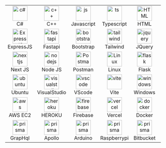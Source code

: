 <table style="border-collapse: collapse; width: 100%;" align="center">
  <tr>
    <td align="center" width="96" style="border: none;">
      <img src="https://skillicons.dev/icons?i=cs" width="48" height="48" alt="c#" />
      <br>C#
    </td>
    <td align="center" width="96" style="border: none;">
      <img src="https://skillicons.dev/icons?i=c" width="48" height="48" alt="c++" />
      <br>C++
    </td>
    <td align="center" width="96" style="border: none;">
      <img src="https://skillicons.dev/icons?i=js" width="48" height="48" alt="js" />
      <br>Javascript
    </td>
    <td align="center" width="96" style="border: none;">
      <img src="https://skillicons.dev/icons?i=ts" width="48" height="48" alt="ts" />
      <br>Typescript
    </td>
    <td align="center" width="96" style="border: none;">
      <img src="https://skillicons.dev/icons?i=html" width="48" height="48" alt="HTML" />
      <br>HTML
    </td>
    <td align="center" width="96" style="border: none;">
      <img src="https://skillicons.dev/icons?i=css" width="48" height="48" alt="css" />
      <br>CSS
    </td>
    <td align="center" width="96" style="border: none;">
      <img src="https://skillicons.dev/icons?i=react" width="48" height="48" alt="react" />
      <br>React
    </td>
    <td align="center" width="96" style="border: none;">
      <img src="https://skillicons.dev/icons?i=vue" width="48" height="48" alt="vue" />
      <br>Vue
    </td>
  </tr>
  <tr>
    <td align="center" width="96" style="border: none;">
      <img src="https://skillicons.dev/icons?i=express" width="48" height="48" alt="ExpressJS" />
      <br>ExpressJS
    </td>
    <td align="center" width="96" style="border: none;">
      <img src="https://skillicons.dev/icons?i=fastapi" width="48" height="48" alt="fastapi" />
      <br>Fastapi
    </td>
    <td align="center" width="96" style="border: none;">
      <img src="https://skillicons.dev/icons?i=bootstrap" width="48" height="48" alt="bootstrap" />
      <br>Bootstrap
    </td>
    <td align="center" width="96" style="border: none;">
      <img src="https://skillicons.dev/icons?i=tailwind" width="48" height="48" alt="tailwind" />
      <br>Tailwind
    </td>
    <td align="center" width="96" style="border: none;">
      <img src="https://skillicons.dev/icons?i=jquery" width="48" height="48" alt="jquery" />
      <br>JQuery
    </td>
    <td align="center" width="96" style="border: none;">
      <img src="https://skillicons.dev/icons?i=mongo" width="48" height="48" alt="mongo" />
      <br>MongoDB
    </td>
    <td align="center" width="96" style="border: none;">
      <img src="https://skillicons.dev/icons?i=sqlite" width="48" height="48" alt="sqlite" />
      <br>SQLite
    </td>
    <td align="center" width="96" style="border: none;">
      <img src="https://skillicons.dev/icons?i=mysql" width="48" height="48" alt="mysql" />
      <br>MySQL
    </td>
  </tr>
  <tr>
    <td align="center" width="96" style="border: none;">
      <img src="https://skillicons.dev/icons?i=nextjs" width="48" height="48" alt="nextjs" />
      <br>Next JS
    </td>
    <td align="center" width="96" style="border: none;">
      <img src="https://skillicons.dev/icons?i=nodejs" width="48" height="48" alt="nodejs" />
      <br>Node JS
    </td>
    <td align="center" width="96" style="border: none;">
      <img src="https://skillicons.dev/icons?i=postman" width="48" height="48" alt="Postman" />
      <br>Postman
    </td>
    <td align="center" width="96" style="border: none;">
      <img src="https://skillicons.dev/icons?i=linux" width="48" height="48" alt="Linux" />
      <br>Linux
    </td>
    <td align="center" width="96" style="border: none;">
      <img src="https://skillicons.dev/icons?i=flask" width="48" height="48" alt="flask" />
      <br>Flask
    </td>
    <td align="center" width="96" style="border: none;">
      <img src="https://skillicons.dev/icons?i=notion" width="48" height="48" alt="notion" />
      <br>Notion
    </td>
    <td align="center" width="96" style="border: none;">
      <img src="https://skillicons.dev/icons?i=npm" width="48" height="48" alt="npm" />
      <br>NPM
    </td>
    <td align="center" width="96" style="border: none;">
      <img src="https://skillicons.dev/icons?i=raspberrypi" width="48" height="48" alt="raspberrypi" />
      <br>Raspberrypi
    </td>
  </tr>
  <tr>
    <td align="center" width="96" style="border: none;">
      <img src="https://skillicons.dev/icons?i=ubuntu" width="48" height="48" alt="ubuntu" />
      <br>Ubuntu
    </td>
    <td align="center" width="96" style="border: none;">
      <img src="https://skillicons.dev/icons?i=visualstudio" width="48" height="48" alt="visualstudio" />
      <br>VisualStudio
    </td>
    <td align="center" width="96" style="border: none;">
      <img src="https://skillicons.dev/icons?i=vscode" width="48" height="48" alt="vscode" />
      <br>VScode
    </td>
    <td align="center" width="96" style="border: none;">
      <img src="https://skillicons.dev/icons?i=vite" width="48" height="48" alt="vite" />
      <br>Vite
    </td>
    <td align="center" width="96" style="border: none;">
      <img src="https://skillicons.dev/icons?i=windows" width="48" height="48" alt="windows" />
      <br>Windows
    </td>
    <td align="center" width="96" style="border: none;">
      <img src="https://skillicons.dev/icons?i=python" width="48" height="48" alt="python" />
      <br>Python
    </td>
    <td align="center" width="96" style="border: none;">
      <img src="https://skillicons.dev/icons?i=selenium" width="48" height="48" alt="selenium" />
      <br>Selenium
    </td>
    <td align="center" width="96" style="border: none;">
      <img src="https://skillicons.dev/icons?i=tensorflow" width="48" height="48" alt="tensorflow" />
      <br>Tensorflow
    </td>
  </tr>
  <tr>
    <td align="center" width="96" style="border: none;">
      <img src="https://skillicons.dev/icons?i=aws" width="48" height="48" alt="aws" />
      <br>AWS EC2
    </td>
    <td align="center" width="96" style="border: none;">
      <img src="https://skillicons.dev/icons?i=heroku" width="48" height="48" alt="heroku" />
      <br>HEROKU
    </td>
    <td align="center" width="96" style="border: none;">
      <img src="https://skillicons.dev/icons?i=firebase" width="48" height="48" alt="firebase" />
      <br>Firebase
    </td>
    <td align="center" width="96" style="border: none;">
      <img src="https://skillicons.dev/icons?i=vercel" width="48" height="48" alt="vercel" />
      <br>Vercel
    </td>
    <td align="center" width="96" style="border: none;">
      <img src="https://skillicons.dev/icons?i=docker" width="48" height="48" alt="docker" />
      <br>Docker
    </td>
    <td align="center" width="96" style="border: none;">
      <img src="https://skillicons.dev/icons?i=nginx" width="48" height="48" alt="nginx" />
      <br>Nginx
    </td>
    <td align="center" width="96" style="border: none;">
      <img src="https://skillicons.dev/icons?i=github" width="48" height="48" alt="github" />
      <br>Github
    </td>
    <td align="center" width="96" style="border: none;">
      <img src="https://skillicons.dev/icons?i=prisma" width="48" height="48" alt="prisma" />
      <br>Prisma
    </td> 
  </tr>
  <tr>   
    <td align="center" width="96" style="border: none;">
      <img src="https://skillicons.dev/icons?i=graphql" width="48" height="48" alt="prisma" />
      <br>GrapHql
    </td>    
    <td align="center" width="96" style="border: none;">
      <img src="https://skillicons.dev/icons?i=apollo" width="48" height="48" alt="prisma" />
      <br>Apollo
    </td>
     <td align="center" width="96" style="border: none;">
      <img src="https://skillicons.dev/icons?i=arduino" width="48" height="48" alt="prisma" />
      <br>Arduino
    </td>    <td align="center" width="96" style="border: none;">
      <img src="https://skillicons.dev/icons?i=raspberrypi" width="48" height="48" alt="prisma" />
      <br>Raspberrypi
    </td> 
    <td align="center" width="96" style="border: none;">
      <img src="https://skillicons.dev/icons?i=bitbucket" width="48" height="48" alt="prisma" />
      <br>Bitbucket
    </td>
    <td align="center" width="96" style="border: none;">
      <img src="https://skillicons.dev/icons?i=remix" width="48" height="48" alt="prisma" />
      <br>Bitbucket
    </td>
  </tr>
</table>

